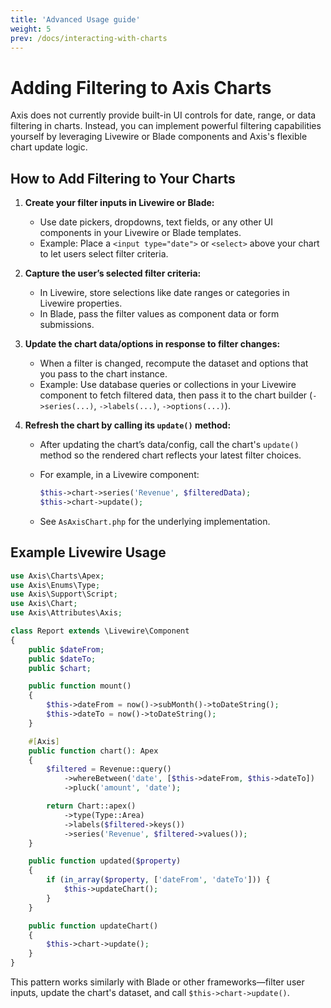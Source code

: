 ```yaml
---
title: 'Advanced Usage guide'
weight: 5
prev: /docs/interacting-with-charts
---
```


# Adding Filtering to Axis Charts

Axis does not currently provide built-in UI controls for date, range, or data filtering in charts. Instead, you can implement powerful filtering capabilities yourself by leveraging Livewire or Blade components and Axis's flexible chart update logic.

## How to Add Filtering to Your Charts

1. **Create your filter inputs in Livewire or Blade:**
   - Use date pickers, dropdowns, text fields, or any other UI components in your Livewire or Blade templates.
   - Example: Place a `<input type="date">` or `<select>` above your chart to let users select filter criteria.

2. **Capture the user’s selected filter criteria:**
   - In Livewire, store selections like date ranges or categories in Livewire properties.
   - In Blade, pass the filter values as component data or form submissions.

3. **Update the chart data/options in response to filter changes:**
   - When a filter is changed, recompute the dataset and options that you pass to the chart instance.
   - Example: Use database queries or collections in your Livewire component to fetch filtered data, then pass it to the chart builder (`->series(...)`, `->labels(...)`, `->options(...)`).

4. **Refresh the chart by calling its `update()` method:**
   - After updating the chart’s data/config, call the chart's `update()` method so the rendered chart reflects your latest filter choices.
   - For example, in a Livewire component:

     ```php
     $this->chart->series('Revenue', $filteredData);
     $this->chart->update();
     ```

   - See `AsAxisChart.php` for the underlying implementation.

## Example Livewire Usage

```php
use Axis\Charts\Apex;
use Axis\Enums\Type;
use Axis\Support\Script;
use Axis\Chart;
use Axis\Attributes\Axis;

class Report extends \Livewire\Component
{
    public $dateFrom;
    public $dateTo;
    public $chart;

    public function mount()
    {
        $this->dateFrom = now()->subMonth()->toDateString();
        $this->dateTo = now()->toDateString();
    }

    #[Axis]
    public function chart(): Apex
    {
        $filtered = Revenue::query()
            ->whereBetween('date', [$this->dateFrom, $this->dateTo])
            ->pluck('amount', 'date');

        return Chart::apex()
            ->type(Type::Area)
            ->labels($filtered->keys())
            ->series('Revenue', $filtered->values());
    }

    public function updated($property)
    {
        if (in_array($property, ['dateFrom', 'dateTo'])) {
            $this->updateChart();
        }
    }

    public function updateChart()
    {
        $this->chart->update();
    }
}
```

This pattern works similarly with Blade or other frameworks—filter user inputs, update the chart's dataset, and call `$this->chart->update()`.
